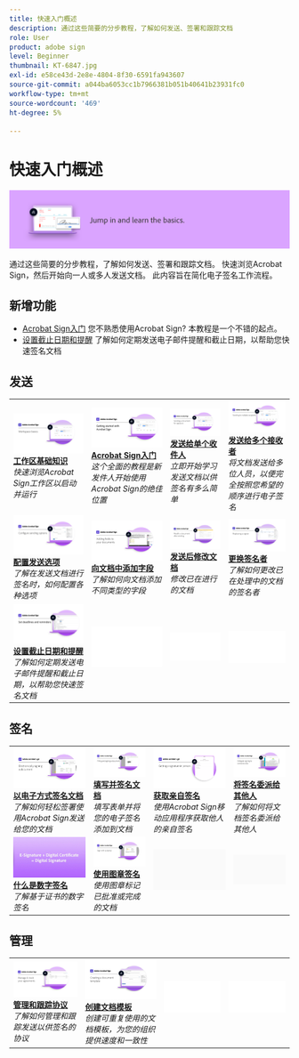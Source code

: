 ```yaml
---
title: 快速入门概述
description: 通过这些简要的分步教程，了解如何发送、签署和跟踪文档
role: User
product: adobe sign
level: Beginner
thumbnail: KT-6847.jpg
exl-id: e58ce43d-2e8e-4804-8f30-6591fa943607
source-git-commit: a044ba6053cc1b7966381b051b40641b23931fc0
workflow-type: tm+mt
source-wordcount: '469'
ht-degree: 5%

---
```


# 快速入门概述

![签名入门图像](../assets/Hero-GettingStarted.png)

通过这些简要的分步教程，了解如何发送、签署和跟踪文档。 快速浏览Acrobat Sign，然后开始向一人或多人发送文档。 此内容旨在简化电子签名工作流程。

## 新增功能

* [Acrobat Sign入门](new-sender.md)
您不熟悉使用Acrobat Sign? 本教程是一个不错的起点。
* [设置截止日期和提醒](set-deadlines-reminders.md)
了解如何定期发送电子邮件提醒和截止日期，以帮助您快速签名文档

## 发送

<table style="table-layout:fixed">
<tr>
 <td>
    <a href="quick-tour.md">
      <img alt="工作区基础知识" src="../assets/workspace_1280.png" />
    </a>
    <div>
    <a href="quick-tour.md"><strong>工作区基础知识</strong></a>
    </div>
    <em>快速浏览Acrobat Sign工作区以启动并运行</em>
    <br>
  </td>
  <td>
    <a href="new-sender.md">
      <img alt="Acrobat Sign入门" src="../assets/gettingstartednew.png" />
    </a>
    <div>
    <a href="new-sender.md"><strong>Acrobat Sign入门</strong></a>
    </div>
    <em>这个全面的教程是新发件人开始使用Acrobat Sign的绝佳位置</em>
    <br>
  </td>
  <td>
    <a href="send-to-single-recipient.md">
      <img alt="发送给单个收件人" src="../assets/Send-to-single-recipient.png" />
    </a>
    <div>
    <a href="send-to-single-recipient.md"><strong>发送给单个收件人</strong></a>
    </div>
    <em>立即开始学习发送文档以供签名有多么简单</em>
    <br>
  </td>
  <td>
    <a href="send-to-multiple-recipients.md">
      <img alt="发送给多个接收者" src="../assets/Sending-to-multiple-recipients.png" />
    </a>
    <div>
    <a href="send-to-multiple-recipients.md"><strong>发送给多个接收者</strong></a>
    </div>
    <em>将文档发送给多位人员，以便完全按照您希望的顺序进行电子签名</em>
    <br>
  </td>
</tr>
<tr>
  <td>
    <a href="sending-options.md">
      <img alt="配置发送选项" src="../assets/Sendingoptions.png" />
    </a>
    <div>
    <a href="sending-options.md"><strong>配置发送选项</strong></a>
    </div>
    <em>了解在发送文档进行签名时，如何配置各种选项</em>
    <br>
  </td>
  <td>
    <a href="adding-fields.md">
      <img alt="向文档中添加字段" src="../assets/AddingFields.png" />
    </a>
    <div>
    <a href="adding-fields.md"><strong>向文档中添加字段</strong></a>
    </div>
    <em>了解如何向文档添加不同类型的字段</em>
    <br>
  </td>
  <td>
    <a href="modify-in-flight.md">
      <img alt="发送后修改文档" src="../assets/Modifying-sending.png" />
    </a>
    <div>
    <a href="modify-in-flight.md"><strong>发送后修改文档</strong></a>
    </div>
    <em>修改已在进行的文档</em>
    <br>
  </td>
  <td>
    <a href="replace-signer.md">
      <img alt="更换签名者" src="../assets/replace-signer.png" />
    </a>
    <div>
    <a href="replace-signer.md"><strong>更换签名者</strong></a>
    </div>
    <em>了解如何更改已在处理中的文档的签名者</em>
     <br>
  </td>
</tr>
<tr>
  <td>
      <a href="set-deadlines-reminders.md">
        <img alt="设置截止日期和提醒" src="../assets/Reminders.png" />
      </a>
      <div>
      <a href="set-deadlines-reminders.md"><strong>设置截止日期和提醒</strong></a>
      </div>
      <em>了解如何定期发送电子邮件提醒和截止日期，以帮助您快速签名文档</em>
      <br>
    </td> 
  <td>
      <img alt="间隔条" src="../assets/Whitespacer.png" />
      <div>
      <br>
    </td>
    <td>
      <img alt="间隔条" src="../assets/Whitespacer.png" />
      <div>
      <br>
    </td>
    <td>
      <img alt="间隔条" src="../assets/Whitespacer.png" />
      <div>
      <br>
    </td>
</tr>
</table>

## 签名

<table style="table-layout:fixed">
<tr>
  <td>
    <a href="electronically-sign-a-document.md">
      <img alt="以电子方式签名文档" src="../assets/Electronically-sign.png" />
    </a>
    <div>
    <a href="electronically-sign-a-document.md"><strong>以电子方式签名文档</strong></a>
    </div>
    <em>了解如何轻松签署使用Acrobat Sign发送给您的文档</em>
    <br>
  </td>
  <td>
    <a href="fill-and-sign.md">
      <img alt="填写并签名文档" src="../assets/FillandSign.png" />
    </a>
    <div>
    <a href="fill-and-sign.md"><strong>填写并签名文档</strong></a>
    </div>
    <em>填写表单并将您的电子签名添加到文档</em>
    <br>
  </td>
  <td>
    <a href="sign-in-person.md">
      <img alt="获取亲自签名" src="../assets/In-person.png" />
    </a>
    <div>
    <a href="sign-in-person.md"><strong>获取亲自签名</strong></a>
    </div>
    <em>使用Acrobat Sign移动应用程序获取他人的亲自签名</em>
    <br>
  </td>
  <td>
    <a href="delegate-signing.md">
      <img alt="将签名委派给其他人" src="../assets/Delegatesigning.png" />
    </a>
    <div>
    <a href="delegate-signing.md"><strong>将签名委派给其他人</strong></a>
    </div>
    <em>了解如何将文档签名委派给其他人</em>
    <br>
  </td>
</tr>
<tr>
  <td>
    <a href="sign-with-a-digital-signature.md">
      <img alt="什么是数字签名" src="../assets/Whatisdigsig_1280.jpg" />
    </a>
    <div>
    <a href="sign-with-a-digital-signature.md"><strong>什么是数字签名</strong></a>
    </div>
    <em>了解基于证书的数字签名</em>
    <br>
  </td>
  <td>
    <a href="sign-with-a-stamp.md">
      <img alt="使用图章签名" src="../assets/Stamp.png" />
    </a>
    <div>
    <a href="sign-with-a-stamp.md"><strong>使用图章签名</strong></a>
    </div>
    <em>使用图章标记已批准或完成的文档</em>
     <br>
  </td> 
 <td>
    <img alt="间隔条" src="../assets/Grayspacer.png" />
    <div>
    <br>
  </td>
  <td>
    <img alt="间隔条" src="../assets/Grayspacer.png" />
    <div>
    <br>
  </td>
</tr>  
</table>

## 管理

<table style="table-layout:fixed">
<tr>
  <td>
    <a href="manage-and-track.md">
      <img alt="管理和跟踪协议" src="../assets/Manage_1280.png" />
    </a>
    <div>
    <a href="manage-and-track.md"><strong>管理和跟踪协议</strong></a>
    </div>
    <em>了解如何管理和跟踪发送以供签名的协议</em>
    <br>
  </td>
  <td>
    <a href="../sign-advanced-users/create-a-template.md">
      <img alt="创建文档模板" src="../assets/Template.png" />
    </a>
    <div>
    <a href="../sign-advanced-users/create-a-template.md"><strong>创建文档模板</strong></a>
    </div>
    <em>创建可重复使用的文档模板，为您的组织提供速度和一致性</em>
    <br>
  </td>
  <td>
    <img alt="间隔条" src="../assets/Whitespacer.png" />
    <div>
    <br>
  </td>
  <td>
    <img alt="间隔条" src="../assets/Whitespacer.png" />
    <div>
    <br>
  </td>
</tr>
</table>

